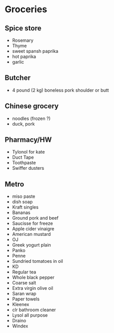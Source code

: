 # Groceries

## Spice store

- Rosemary
- Thyme
- sweet spansh paprika
- hot paprika
- garlic

## Butcher

- 4 pound (2 kg) boneless pork shoulder or butt

## Chinese grocery

- noodles (frozen ?)
- duck, pork

## Pharmacy/HW

- Tylonol for kate
- Duct Tape
- Toothpaste
- Swiffer dusters

## Metro

- miso paste
- dish soap
- Kraft singles
- Bananas
- Ground pork and beef
- Saucisse for freeze
- Apple cider vinaigre
- American mustard
- OJ
- Greek yogurt plain
- Panko
- Penne
- Sundried tomatoes in oil
- KD
- Regular tea
- Whole black pepper
- Coarse salt
- Extra virgin olive oil
- Saran wrap
- Paper towels
- Kleenex
- clr bathroom cleaner
- Lysol all purpose
- Draino
- Windex
